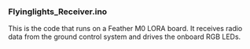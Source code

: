 ### Flyinglights_Receiver.ino
This is the code that runs on a Feather M0 LORA board. It receives radio data from the ground control system and drives the onboard RGB LEDs.
